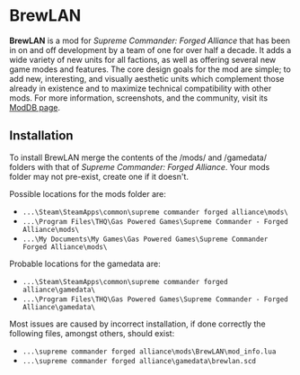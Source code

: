 # BrewLAN
**BrewLAN** is a mod for *Supreme Commander: Forged Alliance* that has been in on and
off development by a team of one for over half a decade. It adds a wide variety
of new units for all factions, as well as offering several new game modes and
features. The core design goals for the mod are simple; to add new, interesting,
and visually aesthetic units which complement those already in existence and to
maximize technical compatibility with other mods. For more information, screenshots,
and the community, visit its [ModDB page](http://www.moddb.com/mods/brewlan).

## Installation
To install BrewLAN merge the contents of the /mods/ and /gamedata/ folders with that
of *Supreme Commander: Forged Alliance*. Your mods folder may not pre-exist, create
one if it doesn't.

Possible locations for the mods folder are:
* `...\Steam\SteamApps\common\supreme commander forged alliance\mods\`
* `...\Program Files\THQ\Gas Powered Games\Supreme Commander - Forged Alliance\mods\`
* `...\My Documents\My Games\Gas Powered Games\Supreme Commander Forged Alliance\mods\`

Probable locations for the gamedata are:

* `...\Steam\SteamApps\common\supreme commander forged alliance\gamedata\`
* `...\Program Files\THQ\Gas Powered Games\Supreme Commander - Forged Alliance\gamedata\`

Most issues are caused by incorrect installation, if done correctly the following files, amongst others, should exist:

* `...\supreme commander forged alliance\mods\BrewLAN\mod_info.lua`
* `...\supreme commander forged alliance\gamedata\brewlan.scd`
